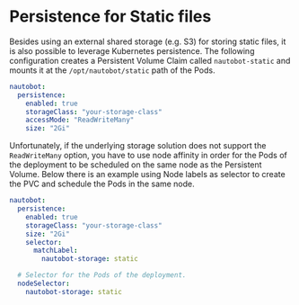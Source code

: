 # Persistence for Static files

Besides using an external shared storage (e.g. S3) for storing static files, it is also possible to leverage Kubernetes persistence. The following configuration creates a Persistent Volume Claim called `nautobot-static` and mounts it at the `/opt/nautobot/static` path of the Pods.

```yaml
nautobot:
  persistence:
    enabled: true
    storageClass: "your-storage-class"
    accessMode: "ReadWriteMany"
    size: "2Gi"
```

Unfortunately, if the underlying storage solution does not support the `ReadWriteMany` option, you have to use node affinity in order for the Pods of the deployment to be scheduled on the same node as the Persistent Volume. Below there is an example using Node labels as selector to create the PVC and schedule the Pods in the same node.

```yaml
nautobot:
  persistence:
    enabled: true
    storageClass: "your-storage-class"
    size: "2Gi"
    selector:
      matchLabel:
        nautobot-storage: static

  # Selector for the Pods of the deployment.
  nodeSelector:
    nautobot-storage: static
```
